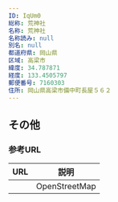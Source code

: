 ```yaml
---
ID: IqUm0
総称: 荒神社
名称: 荒神社
名称読み: null
別名: null
都道府県: 岡山県
区域: 高梁市
緯度: 34.787871
経度: 133.4505797
郵便番号: 7160303
住所: 岡山県高梁市備中町長屋５６２
---
```


## その他

### 参考URL

| URL | 説明          |
| --- | ------------- |
|     | OpenStreetMap |
